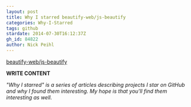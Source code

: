 ```yaml
---
layout: post
title: Why I starred beautify-web/js-beautify
categories: Why-I-Starred
tags: github
stardate: 2014-07-30T16:12:37Z
gh_id: 84822
author: Nick Peihl
---
```


[beautify-web/js-beautify](star.repo.html_url)

**WRITE CONTENT**

*"Why I starred" is a series of articles describing projects I star on GitHub and why I found them interesting. My hope is that you'll find them interesting as well.*

